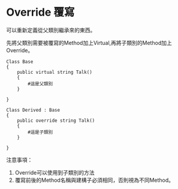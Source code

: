 # Override 覆寫

可以重新定義從父類別繼承來的東西。

先將父類別需要被覆寫的Method加上Virtual,再將子類別的Method加上Override。
```Csharp
Class Base
{
    public virtual string Talk()
    {
        #這是父類別
    }

}

Class Derived : Base
{
    public override string Talk()
    {
        #這是子類別
    }

}
```

注意事項：
1. Override可以使用到子類別的方法
2. 覆寫前後的Method名稱與建構子必須相同，否則視為不同Method。